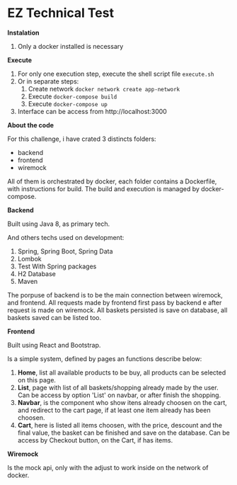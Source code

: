 # EZ Technical Test

**Instalation**

1. Only a docker installed is necessary


**Execute**

1. For only one execution step, execute the shell script file `execute.sh`
2. Or in separate steps:
    1. Create network `docker network create app-network`
    2. Execute `docker-compose build`
    3. Execute `docker-compose up`
3. Interface can be access from http://localhost:3000

**About the code**

For this challenge, i have crated 3 distincts folders:

* backend
* frontend
* wiremock

All of them is orchestrated by docker, each folder contains a Dockerfile, with instructions for build.
The build and execution is managed by docker-compose.

**Backend**

Built using Java 8, as primary tech.

And others techs used on development:

1. Spring, Spring Boot, Spring Data
2. Lombok
3. Test With Spring packages
4. H2 Database
5. Maven

The porpuse of backend is to be the main connection between wiremock, and frontend.
All requests made by frontend first pass by backend e after request is made on wiremock.
All baskets persisted is save on database, all baskets saved can be listed too.


**Frontend**

Built using React and Bootstrap.

Is a simple system, defined by pages an functions describe below:
1. **Home**, list all available products to be buy, all products can be selected on this page.
2. **List**, page with list of all baskets/shopping already made by the user. Can be access by option 'List' on navbar, or after finish the shopping.
3. **Navbar**, is the component who show itens already choosen on the cart, and redirect to the cart page, if at least one item already has been choosen.
4. **Cart**, here is listed all items choosen, with the price, descount and the final value, the basket can be finished and save on the database. Can be access by Checkout button, on the Cart, if has items.


**Wiremock**

Is the mock api, only with the adjust to work inside on the network of docker.


